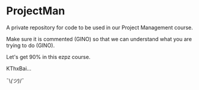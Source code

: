 # ProjectMan
A private repository for code to be used in our Project Management course.

Make sure it is commented (GINO) so that we can understand what you are trying to do (GINO).

Let's get 90% in this ezpz course.

KThxBai...

¯\\_(ツ)_/¯


